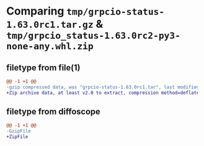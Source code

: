 # Comparing `tmp/grpcio-status-1.63.0rc1.tar.gz` & `tmp/grpcio_status-1.63.0rc2-py3-none-any.whl.zip`

## filetype from file(1)

```diff
@@ -1 +1 @@
-gzip compressed data, was "grpcio-status-1.63.0rc1.tar", last modified: Fri Apr 12 06:40:45 2024, max compression
+Zip archive data, at least v2.0 to extract, compression method=deflate
```

## filetype from diffoscope

```diff
@@ -1 +1 @@
-GzipFile
+ZipFile
```

